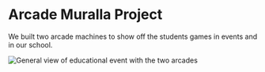 # Arcade Muralla Project

We built two arcade machines to show off the students games in events and in our school.

![General view of educational event with the two arcades](/images/IMG_5241.HEIC)
